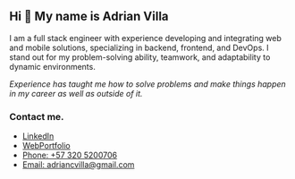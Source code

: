 ## Hi 👋 My name is Adrian Villa

I am a full stack engineer with experience developing and integrating web and mobile solutions, specializing in backend, frontend, and DevOps. I stand out for my problem-solving ability, teamwork, and adaptability to dynamic environments.

*Experience has taught me how to solve problems and make things happen in my career as well as outside of it.*

### Contact me.

- [LinkedIn](https://www.linkedin.com/in/adrian-villa-776783175/)
- [WebPortfolio](https://adrian-villa-dev-portfolio.vercel.app/)
- [Phone: +57 320 5200706](https://api.whatsapp.com/send?phone=573205200706)
- [Email: adriancvilla@gmail.com](mailto:adriancvilla@gmail.com)
